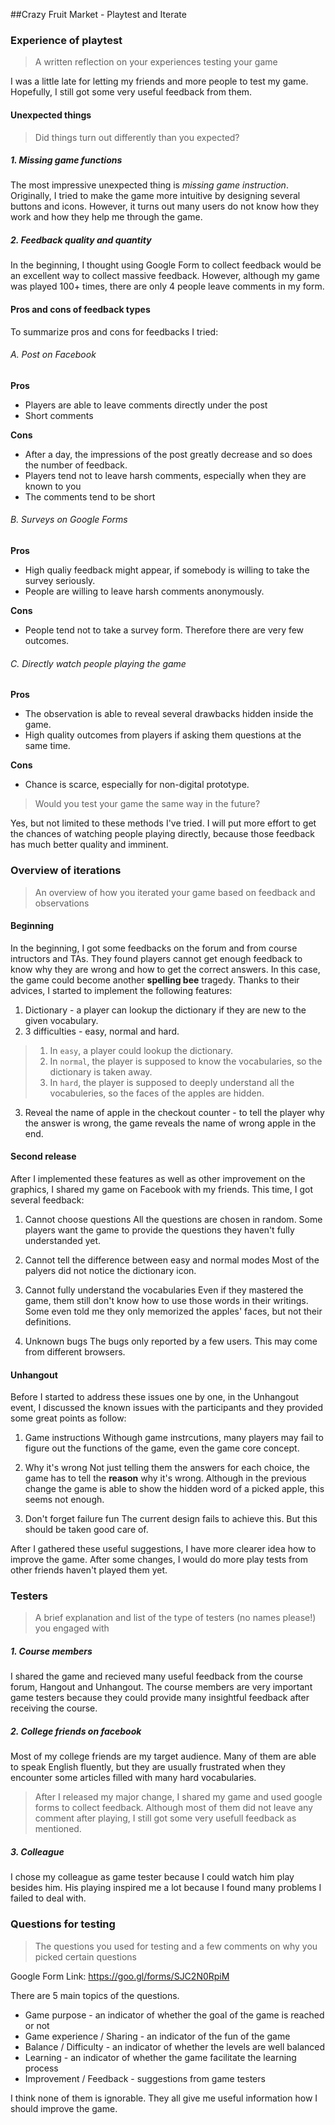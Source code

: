##Crazy Fruit Market - Playtest and Iterate

### Experience of playtest

> A written reflection on your experiences testing your game

I was a little late for letting my friends and more people to test my game. Hopefully, I still got some very useful feedback from them.

#### Unexpected things

> Did things turn out differently than you expected?

##### 1. Missing game functions

The most impressive unexpected thing is *missing game instruction*. Originally, I tried to make the game more intuitive by designing several buttons and icons. However, it turns out many users do not know how they work and how they help me through the game.

##### 2. Feedback quality and quantity

In the beginning, I thought using Google Form to collect feedback would be an excellent way to collect massive feedback. However, although my game was played 100+ times, there are only 4 people leave comments in my form.

#### Pros and cons of feedback types

To summarize pros and cons for feedbacks I tried:

###### A. Post on Facebook

**Pros**

- Players are able to leave comments directly under the post
- Short comments

**Cons**

- After a day, the impressions of the post greatly decrease and so does the number of feedback.
- Players tend not to leave harsh comments, especially when they are known to you
- The comments tend to be short

###### B. Surveys on Google Forms

**Pros**

- High qualiy feedback might appear, if somebody is willing to take the survey seriously.
- People are willing to leave harsh comments anonymously.

**Cons**

- People tend not to take a survey form. Therefore there are very few outcomes.

###### C. Directly watch people playing the game

**Pros**

- The observation is able to reveal several drawbacks hidden inside the game.
- High quality outcomes from players if asking them questions at the same time.

**Cons**

- Chance is scarce, especially for non-digital prototype.

> Would you test your game the same way in the future?

Yes, but not limited to these methods I've tried. I will put more effort to get the chances of watching people playing directly, because those feedback has much better quality and imminent.

### Overview of iterations

> An overview of how you iterated your game based on feedback and observations

#### Beginning

In the beginning, I got some feedbacks on the forum and from course intructors and TAs. They found players cannot get enough feedback to know why they are wrong and how to get the correct answers. In this case, the game could become another **spelling bee** tragedy. Thanks to their advices, I started to implement the following features:

1. Dictionary - a player can lookup the dictionary if they are new to the given vocabulary.
2. 3 difficulties - easy, normal and hard.
> 1. In `easy`, a player could lookup the dictionary.
> 2. In `normal`, the player is supposed to know the vocabularies, so the dictionary is taken away.
> 3. In `hard`, the player is supposed to deeply understand all the vocabuleries, so the faces of the apples are hidden.
3. Reveal the name of apple in the checkout counter - to tell the player why the answer is wrong, the game reveals the name of wrong apple in the end.

#### Second release

After I implemented these features as well as other improvement on the graphics, I shared my game on Facebook with my friends. This time, I got several feedback:

1. Cannot choose questions
All the questions are chosen in random. Some players want the game to provide the questions they haven't fully understanded yet.

2. Cannot tell the difference between easy and normal modes
Most of the palyers did not notice the dictionary icon.

3. Cannot fully understand the vocabularies
Even if they mastered the game, them still don't know how to use those words in their writings. Some even told me they only memorized the apples' faces, but not their definitions.

4. Unknown bugs
The bugs only reported by a few users. This may come from different browsers.

#### Unhangout

Before I started to address these issues one by one, in the Unhangout event, I discussed the known issues with the participants and they provided some great points as follow:

1. Game instructions
Withough game instrcutions, many players may fail to figure out the functions of the game, even the game core concept.

2. Why it's wrong
Not just telling them the answers for each choice, the game has to tell the **reason** why it's wrong. Although in the previous change the game is able to show the hidden word of a picked apple, this seems not enough.

3. Don't forget failure fun
The current design fails to achieve this. But this should be taken good care of.

After I gathered these useful suggestions, I have more clearer idea how to improve the game. After some changes, I would do more play tests from other friends haven't played them yet.

### Testers

> A brief explanation and list of the type of testers (no names please!) you engaged with

##### 1. Course members

I shared the game and recieved many useful feedback from the course forum, Hangout and Unhangout. The course members are very important game testers because they could provide many insightful feedback after receiving the course.

##### 2. College friends on facebook

Most of my college friends are my target audience. Many of them are able to speak English fluently, but they are usually frustrated when they encounter some articles filled with many hard vocabularies.

>After I released my major change, I shared my game and used google forms to collect feedback. Although most of them did not leave any comment after playing, I still got some very usefull feedback as mentioned.

##### 3. Colleague

I chose my colleague as game tester because I could watch him play besides him. His playing inspired me a lot because I found many problems I failed to deal with.


### Questions for testing

> The questions you used for testing and a few comments on why you picked certain questions

Google Form Link: https://goo.gl/forms/SJC2N0RpiM

There are 5 main topics of the questions.

- Game purpose - an indicator of whether the goal of the game is reached or not
- Game experience / Sharing - an indicator of the fun of the game
- Balance / Difficulty - an indicator of whether the levels are well balanced
- Learning - an indicator of whether the game facilitate the learning process
- Improvement / Feedback - suggestions from game testers

I think none of them is ignorable. They all give me useful information how I should improve the game.